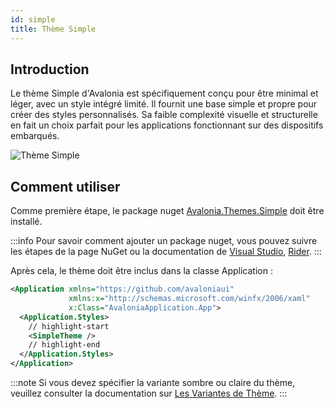 ```yaml
---
id: simple
title: Thème Simple
---
```


## Introduction

Le thème Simple d'Avalonia est spécifiquement conçu pour être minimal et léger, avec un style intégré limité. Il fournit une base simple et propre pour créer des styles personnalisés. Sa faible complexité visuelle et structurelle en fait un choix parfait pour les applications fonctionnant sur des dispositifs embarqués.

![Thème Simple](/img/basics/user-interface/styling/simple-theme.png)

## Comment utiliser

Comme première étape, le package nuget [Avalonia.Themes.Simple](https://www.nuget.org/packages/Avalonia.Themes.Simple/) doit être installé.

:::info
Pour savoir comment ajouter un package nuget, vous pouvez suivre les étapes de la page NuGet ou la documentation de [Visual Studio](https://learn.microsoft.com/en-us/nuget/quickstart/install-and-use-a-package-in-visual-studio), [Rider](https://www.jetbrains.com/help/rider/Using_NuGet.html).
:::

Après cela, le thème doit être inclus dans la classe Application :

```xml title="App.axaml"
<Application xmlns="https://github.com/avaloniaui"
             xmlns:x="http://schemas.microsoft.com/winfx/2006/xaml"
             x:Class="AvaloniaApplication.App">
  <Application.Styles>
    // highlight-start
    <SimpleTheme />
    // highlight-end
  </Application.Styles>
</Application>

```

:::note
Si vous devez spécifier la variante sombre ou claire du thème, veuillez consulter la documentation sur [Les Variantes de Thème](../../../../guides/styles-and-resources/how-to-use-theme-variants.md).
:::